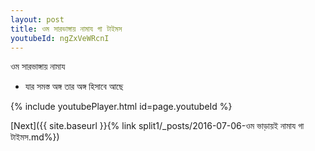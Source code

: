 ```yaml
---
layout: post
title: ওম সারভাঙ্গায় নামায গা টাইমস
youtubeId: ngZxVeWRcnI
---
```

 
 
 ওম সারভাঙ্গায় নামায  
 
 -  যার সমস্ত অঙ্গ তার অঙ্গ হিসাবে আছে 
 
  
 
  
 
 
 
 
 
 


{% include youtubePlayer.html id=page.youtubeId %}
 
[Next]({{ site.baseurl }}{% link  split1/_posts/2016-07-06-ওম ভাড়ায়ই নামায গা টাইমস.md%})
 
